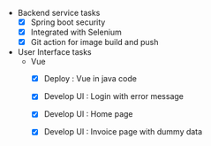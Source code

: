 - Backend service tasks
    - [x] Spring boot security
    - [x] Integrated with Selenium 
    - [x] Git action for image build and push

- User Interface tasks
    - Vue
        - [x] Deploy        : Vue in java code
        - [x] Develop UI    :  Login with error message
        - [x] Develop UI    :  Home page
        - [x] Develop UI    :  Invoice page with dummy data


